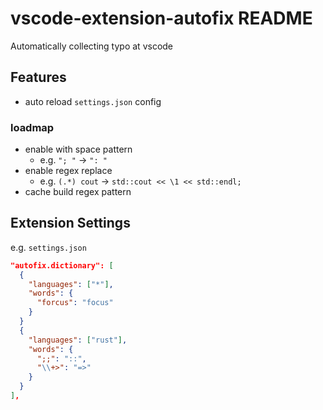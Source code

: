 # vscode-extension-autofix README

Automatically collecting typo at vscode

## Features
* auto reload `settings.json` config

### loadmap
* enable with space pattern
  * e.g. `"; "` -> `": "`
* enable regex replace
  * e.g. `(.*) cout` -> `std::cout << \1 << std::endl;`
* cache build regex pattern

## Extension Settings

e.g.
`settings.json`
``` json
"autofix.dictionary": [
  {
    "languages": ["*"],
    "words": {
      "forcus": "focus"
    }
  }
  {
    "languages": ["rust"],
    "words": {
      ";;": "::",
      "\\+>": "=>"
    }
  }
],
```

